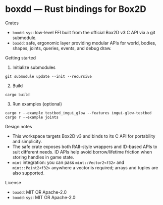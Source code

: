 # boxdd — Rust bindings for Box2D

Crates
- `boxdd-sys`: low-level FFI built from the official Box2D v3 C API via a git submodule.
- `boxdd`: safe, ergonomic layer providing modular APIs for world, bodies, shapes, joints,
  queries, events, and debug draw.

Getting started
1) Initialize submodules
```
git submodule update --init --recursive
```
2) Build
```
cargo build
```
3) Run examples (optional)
```
cargo r --example testbed_imgui_glow --features imgui-glow-testbed
cargo r --example joints
```

Design notes
- This workspace targets Box2D v3 and binds to its C API for portability and simplicity.
- The safe crate exposes both RAII-style wrappers and ID-based APIs to suit different needs. ID
  APIs help avoid borrow/lifetime friction when storing handles in game state.
- `mint` integration: you can pass `mint::Vector2<f32>` and `mint::Point2<f32>` anywhere a vector
  is required; arrays and tuples are also supported.

License
- `boxdd`: MIT OR Apache-2.0
- `boxdd-sys`: MIT OR Apache-2.0

